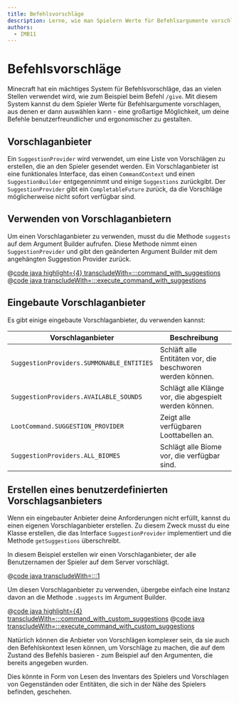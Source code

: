 ```yaml
---
title: Befehlsvorschläge
description: Lerne, wie man Spielern Werte für Befehlsargumente vorschlagen kann.
authors:
  - IMB11
---
```


# Befehlsvorschläge

Minecraft hat ein mächtiges System für Befehlsvorschläge, das an vielen Stellen verwendet wird, wie zum Beispiel beim Befehl `/give`. Mit diesem System kannst du dem Spieler Werte für Befehlsargumente vorschlagen, aus denen er dann auswählen kann - eine großartige Möglichkeit, um deine Befehle benutzerfreundlicher und ergonomischer zu gestalten.

## Vorschlaganbieter

Ein `SuggestionProvider` wird verwendet, um eine Liste von Vorschlägen zu erstellen, die an den Spieler gesendet werden. Ein Vorschlaganbieter ist eine funktionales Interface, das einen `CommandContext` und einen `SuggestionBuilder` entgegennimmt und einige `Suggestions` zurückgibt. Der `SuggestionProvider` gibt ein `CompletableFuture` zurück, da die Vorschläge möglicherweise nicht sofort verfügbar sind.

## Verwenden von Vorschlaganbietern

Um einen Vorschlaganbieter zu verwenden, musst du die Methode `suggests` auf dem Argument Builder aufrufen. Diese Methode nimmt einen `SuggestionProvider` und gibt den geänderten Argument Builder mit dem angehängten Suggestion Provider zurück.

@[code java highlight={4} transcludeWith=:::command_with_suggestions](@/reference/latest/src/main/java/com/example/docs/command/FabricDocsReferenceCommands.java)
@[code java transcludeWith=:::execute_command_with_suggestions](@/reference/latest/src/main/java/com/example/docs/command/FabricDocsReferenceCommands.java)

## Eingebaute Vorschlaganbieter

Es gibt einige eingebaute Vorschlaganbieter, du verwenden kannst:

| Vorschlaganbieter                         | Beschreibung                                                              |
| ----------------------------------------- | ------------------------------------------------------------------------- |
| `SuggestionProviders.SUMMONABLE_ENTITIES` | Schläft alle Entitäten vor, die beschworen werden können. |
| `SuggestionProviders.AVAILABLE_SOUNDS`    | Schlägt alle Klänge vor, die abgespielt werden können.    |
| `LootCommand.SUGGESTION_PROVIDER`         | Zeigt alle verfügbaren Loottabellen an.                   |
| `SuggestionProviders.ALL_BIOMES`          | Schlägt alle Biome vor, die verfügbar sind.               |

## Erstellen eines benutzerdefinierten Vorschlagsanbieters

Wenn ein eingebauter Anbieter deine Anforderungen nicht erfüllt, kannst du einen eigenen Vorschlaganbieter erstellen. Zu diesem Zweck musst du eine Klasse erstellen, die das Interface `SuggestionProvider` implementiert und die Methode `getSuggestions` überschreibt.

In diesem Beispiel erstellen wir einen Vorschlaganbieter, der alle Benutzernamen der Spieler auf dem Server vorschlägt.

@[code java transcludeWith=:::1](@/reference/latest/src/main/java/com/example/docs/command/PlayerSuggestionProvider.java)

Um diesen Vorschlaganbieter zu verwenden, übergebe einfach eine Instanz davon an die Methode `.suggests` im Argument Builder.

@[code java highlight={4} transcludeWith=:::command_with_custom_suggestions](@/reference/latest/src/main/java/com/example/docs/command/FabricDocsReferenceCommands.java)
@[code java transcludeWith=:::execute_command_with_custom_suggestions](@/reference/latest/src/main/java/com/example/docs/command/FabricDocsReferenceCommands.java)

Natürlich können die Anbieter von Vorschlägen komplexer sein, da sie auch den Befehlskontext lesen können, um Vorschläge zu machen, die auf dem Zustand des Befehls basieren - zum Beispiel auf den Argumenten, die bereits angegeben wurden.

Dies könnte in Form von Lesen des Inventars des Spielers und Vorschlagen von Gegenständen oder Entitäten, die sich in der Nähe des Spielers befinden, geschehen.
